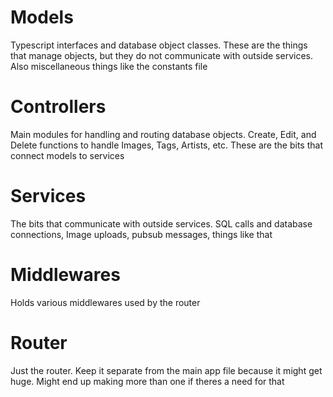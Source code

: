 # Models

Typescript interfaces and database object classes. These are the things that manage objects, but they do not communicate with outside services.
Also miscellaneous things like the constants file

# Controllers

Main modules for handling and routing database objects. Create, Edit, and Delete functions to handle Images, Tags, Artists, etc.
These are the bits that connect models to services

# Services

The bits that communicate with outside services. SQL calls and database connections, Image uploads, pubsub messages, things like that

# Middlewares

Holds various middlewares used by the router

# Router

Just the router. Keep it separate from the main app file because it might get huge. Might end up making more than one if theres a need for that